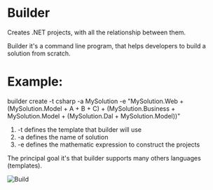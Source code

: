 Builder 
=======
Creates .NET projects, with all the relationship between them.

Builder it's a command line program, that helps developers to build a solution from scratch. 

Example:
=======

builder create -t csharp -a MySolution -e "MySolution.Web + (MySolution.Model + A + B + C) + (MySolution.Business + MySolution.Model + (MySolution.Dal + MySolution.Model))"


1. -t defines the template that builder will use
2. -a defines the name of solution
3. -e defines the mathematic expression to construct the projects

The principal goal it's that builder supports many others languages (templates).

![Build](https://ci.appveyor.com/api/projects/status/32r7s2skrgm9ubva)
